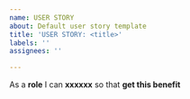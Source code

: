 ```yaml
---
name: USER STORY
about: Default user story template
title: 'USER STORY: <title>'
labels: ''
assignees: ''

---
```


As a **role** I can **xxxxxx** so that **get this benefit**
